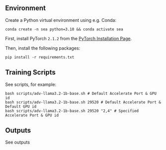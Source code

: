 ## Environment
Create a Python virtual environment using e.g. Conda:

```shell
conda create -n sea python=3.10 && conda activate sea
```

First, install PyTorch `2.1.2` from the [PyTorch Installation Page](https://pytorch.org/get-started/locally/).

Then, install the following packages:
```shell
pip install -r requirements.txt
```

## Training Scripts
See scripts, for example:
```
bash scripts/adv-llama3.2-1b-base.sh # Default Accelerate Port & GPU id
bash scripts/adv-llama3.2-1b-base.sh 29520 # Default Accelerate Port & Default GPU id
bash scripts/adv-llama3.2-1b-base.sh 29520 "2,4" # Specified Accelerate Port & GPU id
```

## Outputs
See outputs